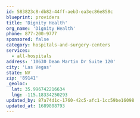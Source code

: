 ```yaml
---
id: 583823c8-db82-44ff-aeb3-ea3ec86e858c
blueprint: providers
title: 'Dignity Health'
org_name: 'Dignity Health'
phone: 877-200-9777
sponsored: false
category: hospitals-and-surgery-centers
services:
  - all-hospitals
address: '10630 Dean Martin Dr Suite 120'
city: 'Las Vegas'
state: NV
zip: '89141'
_geoloc:
  lat: 35.996742216634
  lng: -115.18334250293
updated_by: 87a74d1c-1760-42c5-afc1-1cc59be16098
updated_at: 1689808793
---
```


